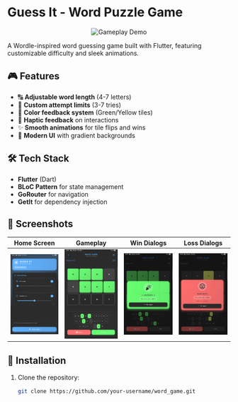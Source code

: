# Guess It - Word Puzzle Game  

<p align="center">
  <img src="screenshots/gameplay.gif" width="300" alt="Gameplay Demo">
</p>

A Wordle-inspired word guessing game built with Flutter, featuring customizable difficulty and sleek animations.

## 🎮 Features  
- 🔠 **Adjustable word length** (4-7 letters)  
- 🔢 **Custom attempt limits** (3-7 tries)  
- 🎨 **Color feedback system** (Green/Yellow tiles)  
- 📱 **Haptic feedback** on interactions  
- ✨ **Smooth animations** for tile flips and wins  
- 🌈 **Modern UI** with gradient backgrounds  

## 🛠 Tech Stack  
- **Flutter** (Dart)  
- **BLoC Pattern** for state management  
- **GoRouter** for navigation  
- **GetIt** for dependency injection  

## 📸 Screenshots  
| Home Screen | Gameplay | Win Dialogs | Loss Dialogs |
|-------------|----------|------------------|---------------|
| <img src="Screenshot_20250719_141641.png" width="200"> | <img src="Screenshot_20250719_141732.png" width="200"> | <img src="Screenshot_20250719_141743.png" width="200"> | <img src="Screenshot_20250719_141811.png" width="200"> |

## 🚀 Installation  
1. Clone the repository:  
   ```bash
   git clone https://github.com/your-username/word_game.git
